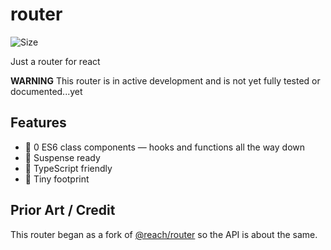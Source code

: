 # router

![Size](https://badgen.net/bundlephobia/minzip/@chrstntdd/router@latest)

Just a router for react

**WARNING** This router is in active development and is not yet fully tested or documented...yet

## Features

* 🚫 0 ES6 class components — hooks and functions all the way down
* 🚟 Suspense ready
* 📘 TypeScript friendly
* 🐜 Tiny footprint

## Prior Art / Credit
This router began as a fork of [@reach/router](https://github.com/reach/router) so the API is about the same.
